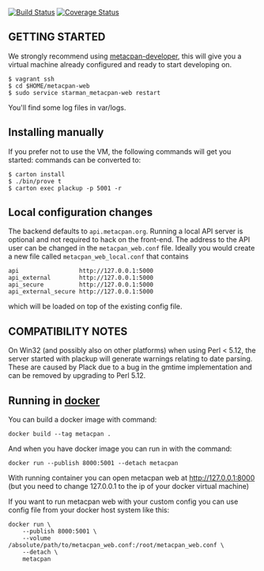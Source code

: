[![Build Status](https://travis-ci.org/CPAN-API/metacpan-web.png?branch=master)](https://travis-ci.org/CPAN-API/metacpan-web)
[![Coverage Status](https://coveralls.io/repos/CPAN-API/metacpan-web/badge.png)](https://coveralls.io/r/CPAN-API/metacpan-web)

## GETTING STARTED

We strongly recommend using [metacpan-developer](https://github.com/CPAN-API/metacpan-developer),
this will give you a virtual machine already configured and ready to start developing on.

    $ vagrant ssh
    $ cd $HOME/metacpan-web
    $ sudo service starman_metacpan-web restart

You'll find some log files in var/logs.

## Installing manually

If you prefer not to use the VM, the following commands will get you started:
commands can be converted to:

    $ carton install
    $ ./bin/prove t
    $ carton exec plackup -p 5001 -r

## Local configuration changes

The backend defaults to `api.metacpan.org`. Running a local API server is
optional and not required to hack on the front-end.  The address to the API
user can be changed in the `metacpan_web.conf` file.  Ideally you would create a
new file called `metacpan_web_local.conf` that contains

    api                 http://127.0.0.1:5000
    api_external        http://127.0.0.1:5000
    api_secure          http://127.0.0.1:5000
    api_external_secure http://127.0.0.1:5000

which will be loaded on top of the existing config file.


## COMPATIBILITY NOTES

On Win32 (and possibly also on other platforms) when using Perl < 5.12, the
server started with plackup will generate warnings relating to date parsing.
These are caused by Plack due to a bug in the gmtime implementation and can be
removed by upgrading to Perl 5.12.

## Running in [docker](https://www.docker.com/)

You can build a docker image with command:

    docker build --tag metacpan .

And when you have docker image you can run in with the command:

    docker run --publish 8000:5001 --detach metacpan

With running container you can open metacpan web at http://127.0.0.1:8000
(but you need to change 127.0.0.1 to the ip of your docker virtual machine)

If you want to run metacpan web with your custom config you can use config
file from your docker host system like this:

    docker run \
        --publish 8000:5001 \
        --volume /absolute/path/to/metacpan_web.conf:/root/metacpan_web.conf \
        --detach \
        metacpan
